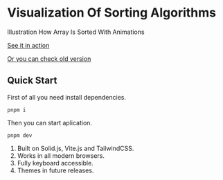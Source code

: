 # Visualization Of Sorting Algorithms

Illustration How Array Is Sorted With Animations

[See it in action](https://sortlab.pages.dev/)

[Or you can check old version](https://sava-sorting-visualizer.web.app/)

## Quick Start

First of all you need install dependencies.

	pnpm i

Then you can start aplication.

	pnpm dev

1. Built on Solid.js, Vite.js and TailwindCSS.
2. Works in all modern browsers.
3. Fully keyboard accessible.
4. Themes in future releases.




